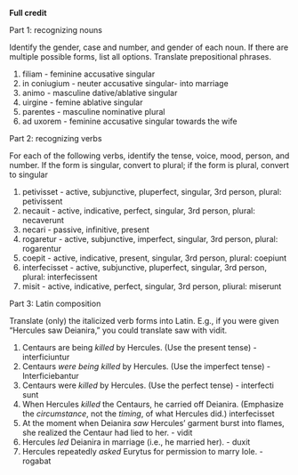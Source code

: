 **Full credit**

Part 1: recognizing nouns

Identify the gender, case and number, and gender of each noun. If there are multiple possible forms, list all options. Translate prepositional phrases.

1. filiam - feminine accusative singular
2. in coniugium - neuter accusative singular- into marriage
3. animo - masculine  dative/ablative singular
4. uirgine - femine ablative singular
5. parentes - masculine nominative plural 
6. ad uxorem - feminine accusative singular towards the wife

Part 2: recognizing verbs

For each of the following verbs, identify the tense, voice, mood, person, and number. If the form is singular, convert to plural; if the form is plural, convert to singular

1. petivisset - active, subjunctive, pluperfect, singular, 3rd person, plural: petivissent
2. necauit - active, indicative, perfect, singular, 3rd person, plural: necaverunt
3. necari - passive, infinitive, present
4. rogaretur - active, subjunctive, imperfect, singular, 3rd person, plural: rogarentur
5. coepit - active, indicative, present, singular, 3rd person, plural: coepiunt
6. interfecisset - active, subjunctive, pluperfect, singular, 3rd person, plural: interfecissent
7. misit - active, indicative, perfect, singular, 3rd person, pliural: miserunt

Part 3: Latin composition

Translate (only) the italicized verb forms into Latin. E.g., if you were given “Hercules saw Deianira,” you could translate saw with vidit.

1. Centaurs are being *killed* by Hercules. (Use the present tense) - interficiuntur
2. Centaurs *were being killed* by Hercules. (Use the imperfect tense) - Interficiebantur
3. Centaurs were *killed* by Hercules. (Use the perfect tense) -  interfecti sunt
4. When Hercules *killed* the Centaurs, he carried off Deianira. (Emphasize the *circumstance*, not the *timing*, of what Hercules did.) interfecisset
5. At the moment when Deianira *saw* Hercules’ garment burst into flames, she realized the Centaur had lied to her. - vidit
6. Hercules *led* Deianira in marriage (i.e., he married her). - duxit 
7. Hercules repeatedly *asked* Eurytus for permission to marry Iole. - rogabat
